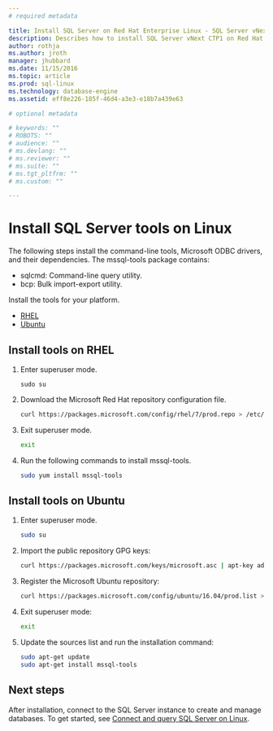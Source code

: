 ```yaml
---
# required metadata

title: Install SQL Server on Red Hat Enterprise Linux - SQL Server vNext CTP1 | Microsoft Docs
description: Describes how to install SQL Server vNext CTP1 on Red Hat Enterprise Linux 7.2.
author: rothja 
ms.author: jroth 
manager: jhubbard
ms.date: 11/15/2016
ms.topic: article
ms.prod: sql-linux
ms.technology: database-engine
ms.assetid: eff8e226-185f-46d4-a3e3-e18b7a439e63

# optional metadata

# keywords: ""
# ROBOTS: ""
# audience: ""
# ms.devlang: ""
# ms.reviewer: ""
# ms.suite: ""
# ms.tgt_pltfrm: ""
# ms.custom: ""

---
```

# Install SQL Server tools on Linux

The following steps install the command-line tools, Microsoft ODBC drivers, and their dependencies. The mssql-tools package contains:

* sqlcmd: Command-line query utility.
* bcp: Bulk import-export utility.

Install the tools for your platform.

* [RHEL](#RHEL)
* [Ubuntu](#ubuntu)

## <a name="RHEL">Install tools on RHEL</a>

1. Enter superuser mode.

   ```
   sudo su
   ```
1. Download the Microsoft Red Hat repository configuration file.

   ```bash
   curl https://packages.microsoft.com/config/rhel/7/prod.repo > /etc/yum.repos.d/msprod.repo
   ```

1. Exit superuser mode.

   ```bash
   exit
   ```

1. Run the following commands to install mssql-tools.

   ```bash
   sudo yum install mssql-tools
   ```


## <a name="ubuntu">Install tools on Ubuntu</a>

1. Enter superuser mode.

   ```bash
   sudo su
   ```

1. Import the public repository GPG keys:

   ```bash
   curl https://packages.microsoft.com/keys/microsoft.asc | apt-key add -
   ```

1. Register the Microsoft Ubuntu repository:

   ```bash
   curl https://packages.microsoft.com/config/ubuntu/16.04/prod.list > /etc/apt/sources.list.d/msprod.list
   ```

1. Exit superuser mode:

   ```bash
   exit
   ```

1. Update the sources list and run the installation command:

   ```bash
   sudo apt-get update 
   sudo apt-get install mssql-tools
   ```


## Next steps

After installation, connect to the SQL Server instance to create and manage databases. To get started, see [Connect and query SQL Server on Linux](sql-server-linux-connect-and-query-sqlcmd.md).

